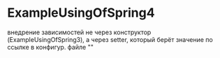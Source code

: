 # ExampleUsingOfSpring4
внедрение зависимостей не через конструктор (ExampleUsingOfSpring3), а через setter, который берёт значение по ссылке в конфигур. файле "<property name="music" ref="musicBean"/>" 
